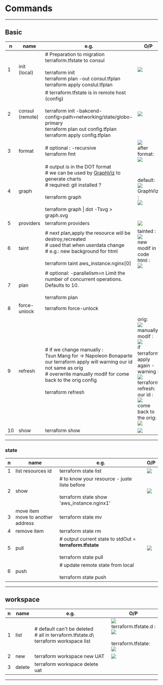 # Commands

---

## Basic
|n|name|e.g.|O/P|
|-|----|----|---|
|1|init (local)|# Preparation to migration terraform.tfstate to consul<br/><br/>terraform init<br/>terraform plan -out consul.tfplan <br/> terraform apply conslul.tfplan |[<img src="https://i.imgur.com/70EMD7K.png">](https://i.imgur.com/70EMD7K.png)|
|2|consul (remote)|# terraform.tfstate is in remote host (config) <br/><br/>terraform init -bakcend-config=path=networking/state/globo-primary<br/>terraform plan out config.tfplan <br/> terraform apply config.tfplan|[<img src="https://i.imgur.com/pe3pPKi.png">](https://i.imgur.com/pe3pPKi.png)|
|3|format|# optional : -recursive <br/>terraform fmt|[<img src="https://i.imgur.com/5EUYLzp.png">](https://i.imgur.com/5EUYLzp.png)<br/> after format:<br/>[<img src="https://i.imgur.com/Lfukdly.png">](https://i.imgur.com/Lfukdly.png)|
|4|graph|# output is in the DOT format <br/> # we can be used by [GraphViz](http://www.graphviz.org/download/) to generate charts <br/> # required: git installed ? <br/><br/> terraform graph <br/><br/> terraform graph \| dot -Tsvg > graph.svg |default: <br/> [<img src="https://i.imgur.com/loFgLUL.png">](https://i.imgur.com/loFgLUL.png) <br/> GraphViz : <br/> [<img src="https://i.imgur.com/Kg4IwgT.png">](https://i.imgur.com/Kg4IwgT.png) |
|5|providers|terraform providers|[<img src="https://i.imgur.com/4aQMI50.png">](https://i.imgur.com/4aQMI50.png)|
|6|taint|# next plan,apply the resource will be destroy,recreated <br/> # used that when userdata change <br/> # e.g.: new background for html <br/><br/> terraform taint aws_instance.nginx[0] | tainted : <br/> [<img src="https://i.imgur.com/FitfksS.png">](https://i.imgur.com/FitfksS.png) <br/> new modif in code html : <br/> [<img src="https://i.imgur.com/5g4QE4a.png">](https://i.imgur.com/5g4QE4a.png)|
|7|plan|# optional: -parallelism=n      Limit the number of concurrent operations. Defaults to 10. <br/> <br/>terraform plan||
|8|force-unlock|terraform force-unlock||
|9|refresh|# if we change manually : <br/> Tsun Mang for ->  Napoleon Bonaparte<br/> our terraform apply will warning our id not same as orig<br/> # overwrite manually modif for come back to the orig config<br/><br/> terraform refresh|orig: <br/> [<img src="https://i.imgur.com/yXUKcmF.png">](https://i.imgur.com/yXUKcmF.png) <br/> manually modif : <br/> [<img src="https://i.imgur.com/bis1GbD.png">](https://i.imgur.com/bis1GbD.png) <br/> if terraform apply again - warning : <br/> [<img src="https://i.imgur.com/vxKxFV3.png">](https://i.imgur.com/vxKxFV3.png) <br/> terraform refresh: <br/> our id : <br/> [<img src="https://i.imgur.com/J60yZac.png">](https://i.imgur.com/J60yZac.png) <br/> come back to the orig: <br/> [<img src="https://i.imgur.com/LZT0QNN.png">](https://i.imgur.com/LZT0QNN.png)  |
|10|show|terraform show|[<img src="https://i.imgur.com/yQ4D9nJ.png">](https://i.imgur.com/yQ4D9nJ.png)|
  
---
  
### state
|n|name|e.g.|O/P|
|-|----|----|---|
|1|list resources id|terraform state list|[<img src="https://i.imgur.com/1JjapbW.png">](https://i.imgur.com/1JjapbW.png)|
|2|show|# to know your resource - juste liste before <br/><br/> terraform state show 'aws_instance.nginx1'| [<img src="https://i.imgur.com/eZedie7.png">](https://i.imgur.com/eZedie7.png) |
|3|move item <br/> move to another address |terraform state mv <source> <destination>||
|4|remove item|terraform state rm <resource>||
|5|pull|# output current state to stdOut = **terraform.tfstate** <br/><br/> terraform state pull|[<img src="https://i.imgur.com/Cu6KoOM.png">](https://i.imgur.com/Cu6KoOM.png)|
|6|push|# update remote state from local<br/><br/> terraform state push||

---

## workspace
|n|name|e.g.|O/P|
|-|----|----|---|
|1|list|# default can't be deleted <br/> # all in terraform.tfstate.d\ <br/> terraform workspace list|[<img src="https://i.imgur.com/z8z55Ub.png">](https://i.imgur.com/z8z55Ub.png) <br/> terraform.tfstate.d : <br/> [<img src="https://i.imgur.com/m8uCQIm.png">](https://i.imgur.com/m8uCQIm.png)<br/><br/> terraform.tfstate: <br/> [<img src="https://i.imgur.com/j9PcLbR.png">](https://i.imgur.com/j9PcLbR.png)| 
|2|new|terraform workspace new UAT|[<img src="https://i.imgur.com/mzg2uj9.png">](https://i.imgur.com/mzg2uj9.png)|
|3|delete|terraform workspace delete uat||

---
